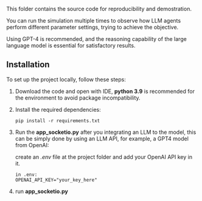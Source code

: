 This folder contains the source code for reproducibility and demostration. 

You can run the simulation multiple times to observe how LLM agents perform different parameter settings, trying to achieve the objective.

Using GPT-4 is recommended, and the reasoning capability of the large language model is essential for satisfactory results.

## Installation
To set up the project locally, follow these steps:

1. Download the code and open with IDE, **python 3.9** is recommended for the environment to avoid package incompatibility.

2. Install the required dependencies:
   ```
   pip install -r requirements.txt
   ```
3. Run the **app_socketio.py** after you integrating an LLM to the model, this can be simply done by using an LLM API, for example, a GPT4 model from OpenAI:
   
   create an *.env* file at the project folder and add your OpenAI API key in it.
   ```
   in .env:
   OPENAI_API_KEY="your_key_here"
   ```
4. run **app_socketio.py**
